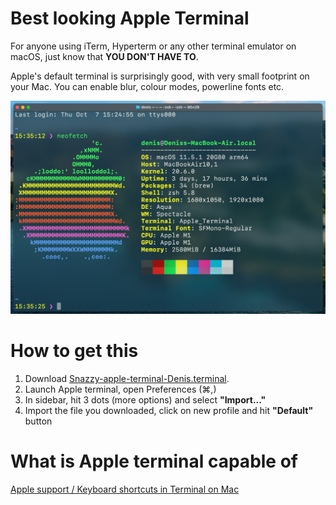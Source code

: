 # Best looking Apple Terminal

For anyone using iTerm, Hyperterm or any other terminal emulator on macOS, just know that **YOU DON'T HAVE TO**.

Apple's default terminal is surprisingly good, with very small footprint on your Mac. You can enable blur, colour modes, powerline fonts etc.

![Terminal screenshot](https://github.com/deniskabana/dotfiles/raw/master/AppleTerminalFancySetup/meta/terminal_example.png)

# How to get this

1. Download [Snazzy-apple-terminal-Denis.terminal](https://github.com/deniskabana/dotfiles/raw/master/AppleTerminalFancySetup/Snazzy-apple-terminal-Denis.terminal).
2. Launch Apple terminal, open Preferences (⌘,)
3. In sidebar, hit 3 dots (more options) and select **"Import..."**
4. Import the file you downloaded, click on new profile and hit **"Default"** button


# What is Apple terminal capable of
[Apple support / Keyboard shortcuts in Terminal on Mac](https://support.apple.com/guide/terminal/keyboard-shortcuts-trmlshtcts/mac)